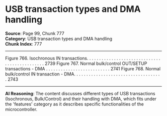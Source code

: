 # USB transaction types and DMA handling

**Source**: Page 99, Chunk 777  
**Category**: USB transaction types and DMA handling  
**Chunk Index**: 777

---

Figure 766. Isochronous IN transactions. . . . . . . . . . . . . . . . . . . . . . . . . . . . . . . . . . . . . . . . . . . . . . 2739
Figure 767. Normal bulk/control OUT/SETUP transactions - DMA . . . . . . . . . . . . . . . . . . . . . . . . . . 2741
Figure 768. Normal bulk/control IN transaction - DMA. . . . . . . . . . . . . . . . . . . . . . . . . . . . . . . . . . . . 2743

---

**AI Reasoning**: The content discusses different types of USB transactions (Isochronous, Bulk/Control) and their handling with DMA, which fits under the 'features' category as it describes specific functionalities of the microcontroller.
